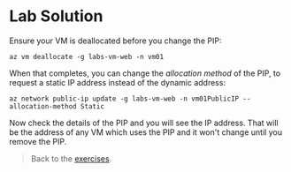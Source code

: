 # Lab Solution

Ensure your VM is deallocated before you change the PIP:

```
az vm deallocate -g labs-vm-web -n vm01
```

When that completes, you can change the _allocation method_ of the PIP, to request a static IP address instead of the dynamic address:

```
az network public-ip update -g labs-vm-web -n vm01PublicIP --allocation-method Static
```

Now check the details of the PIP and you will see the IP address. That will be the address of any VM which uses the PIP and it won't change until you remove the PIP.


> Back to the [exercises](README.md).